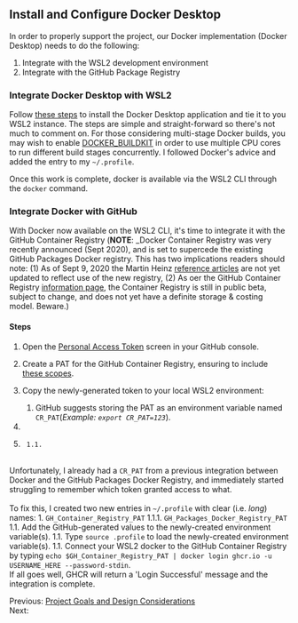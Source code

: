 ## Install and Configure Docker Desktop
In order to properly support the project, our Docker implementation (Docker Desktop) needs to do the following: 

1. Integrate with the WSL2 development environment
1. Integrate with the GitHub Package Registry

### Integrate Docker Desktop with WSL2
Follow [these steps](https://docs.docker.com/docker-for-windows/wsl/) to install the Docker Desktop application and tie it to you WSL2 instance. The steps are simple and 
straight-forward so there's not much to comment on. For those considering multi-stage Docker builds, you may wish to enable 
[DOCKER_BUILDKIT](https://www.docker.com/blog/docker-desktop-wsl-2-best-practices/) in order to use multiple CPU cores to run different build stages concurrently. I followed Docker's advice and added the entry to my `~/.profile`.<br>

Once this work is complete, docker is available via the WSL2 CLI through the `docker` command.

### Integrate Docker with GitHub
With Docker now available on the WSL2 CLI, it's time to integrate it with the GitHub Container Registry (**NOTE**: _Docker Container Registry was very recently announced (Sept 2020), and is set to supercede the existing GitHub Packages Docker registry. This has two implications readers should note: (1) As of Sept 9, 2020 the Martin Heinz [reference articles](./01-why-create-this-project.md) are not yet updated to reflect use of the new registry, (2) As oer the GitHub Container Registry [information page](https://docs.github.com/en/packages/getting-started-with-github-container-registry/about-github-container-registry), the Container Registry is still in public beta, subject to change, and does not yet have a definite storage & costing model. Beware.)

#### Steps
1. Open the [Personal Access Token](https://docs.github.com/en/github/authenticating-to-github/creating-a-personal-access-token) screen in your GitHub console.

1. Create a PAT for the GitHub Container Registry, ensuring to include [these scopes](https://docs.github.com/en/packages/getting-started-with-github-container-registry/migrating-to-github-container-registry-for-docker-images#authenticating-with-the-container-registry).

1. Copy the newly-generated token to your local WSL2 environment:
    1. GitHub suggests storing the PAT as an environment variable named `CR_PAT`(_Example: `export CR_PAT=123`_).


1. 
1. 
        1.1. 
  <br>Unfortunately, I already had a `CR_PAT` from a previous integration between Docker and the GitHub Packages Docker Registry, and immediately started struggling to remember which token granted access to what.
  <br><br>To fix this, I created two new entries in `~/.profile` with clear (i.e. _long_) names: 
                1. `GH_Container_Registry_PAT`
    1.1.1. `GH_Packages_Docker_Registry_PAT`
  1.1. Add the GitHub-generated values to the newly-created environment variable(s).
  1.1. Type `source .profile` to load the newly-created environment variable(s).
  1.1. Connect your WSL2 docker to the GitHub Container Registry by typing `echo $GH_Container_Registry_PAT | docker login ghcr.io -u USERNAME_HERE --password-stdin`.
  <br> If all goes well, GHCR will return a 'Login Successful' message and the integration is complete.
    

Previous: [Project Goals and Design Considerations](./03-set-up-WSL2.md)<br>
Next: 
